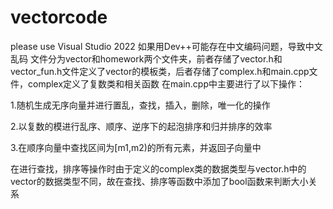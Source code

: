 # vectorcode
please use Visual Studio 2022
如果用Dev++可能存在中文编码问题，导致中文乱码
文件分为vector和homework两个文件夹，前者存储了vector.h和vector_fun.h文件定义了vector的模板类，后者存储了complex.h和main.cpp文件，complex定义了复数类和相关函数
在main.cpp中主要进行了以下操作：

1.随机生成无序向量并进行置乱，查找，插入，删除，唯一化的操作

2.以复数的模进行乱序、顺序、逆序下的起泡排序和归并排序的效率

3.在顺序向量中查找区间为[m1,m2)的所有元素，并返回子向量中

在进行查找，排序等操作时由于定义的complex类的数据类型与vector.h中的vector的数据类型不同，故在查找、排序等函数中添加了bool函数来判断大小关系
